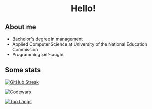 <h1 align="center">
Hello!
</h1>
  
<h2>
  About me
</h2>
<ul>
  <li>Bachelor's degree in management</li>
  <li>Applied Computer Science at University of the National Education Commission</li>
  <li>Programming self-taught</li>
</ul>    
<h2>
  Some stats
</h2>
<p>
  
[![GitHub Streak](https://streak-stats.demolab.com?user=IwanMarcin&theme=tokyonight&border_radius=5.1&date_format=j%2Fn%5B%2FY%5D)](https://git.io/streak-stats)

![Codewars](https://github.r2v.ch/codewars?user=imarcin&theme=gradient)

[![Top Langs](https://github-readme-stats.vercel.app/api/top-langs/?username=IwanMarcin&layout=compact&theme=dracula&hide_border=true)](https://github.com/anuraghazra/github-readme-stats)

</p>

<br/>

